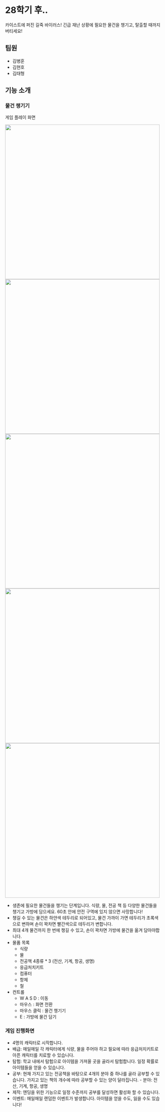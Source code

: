 # 28학기 후..

카이스트에 퍼진 길죽 바이러스! 긴급 재난 상황에 필요한 물건을 챙기고, 탈출할 때까지 버티세요!

## 팀원
- 김병훈
- 김현호
- 김태형

## 기능 소개

### 물건 챙기기

게임 플레이 화면

<img src="https://github.com/kimhaeno/textGame/assets/61447161/e5012f12-f49a-4939-ae79-eee4406d59eb" height="500" /> 
<img src="https://github.com/kimhaeno/textGame/assets/61447161/de6888bb-5c53-41a5-82f5-7aff9b9c3427" height="500" />
<img src="https://github.com/kimhaeno/textGame/assets/61447161/2a290c67-b21c-4351-a86f-acae6a4f2f6e" height="500" />
<img src="https://github.com/kimhaeno/textGame/assets/61447161/9df5f586-be41-4d6e-91d7-b2d172ee9df0" height="500" />
<img src="https://github.com/kimhaeno/textGame/assets/61447161/c3685b46-fc66-434d-a390-d46a5987858c" height="500" />

- 생존에 필요한 물건들을 챙기는 단계입니다. 식량, 물, 전공 책 등 다양한 물건들을 챙기고 가방에 담으세요. 60초 안에 안전 구역에 있지 않으면 사망합니다!
- 챙길 수 있는 물건은 하얀색 테두리로 되어있고, 물건 가까이 가면 테두리가 초록색으로 변하며 손이 꽉차면 빨간색으로 테두리가 변합니다.
- 최대 4개 물건까지 한 번에 챙길 수 있고, 손이 꽉차면 가방에 물건을 옮겨 담아야합니다.
- 물품 목록
    - 식량
    - 물
    - 전공책 4종류 * 3 (전산, 기계, 항공, 생명)
    - 응급처치키트
    - 컴퓨터
    - 항체
    - 철
- 컨트롤
    - W A S D : 이동
    - 마우스 : 화면 전환
    - 마우스 클릭 : 물건 챙기기
    - E : 가방에 물건 담기

### 게임 진행화면


- 4명의 캐릭터로 시작합니다.
- 배급: 매일매일 각 캐릭터에게 식량, 물을 주어야 하고 필요에 따라 응급처치키트로 아픈 캐릭터를 치료할 수 있습니다.
- 탐험: 학교 내에서 탐험으로 아이템을 가져올 곳을 골라서 탐험합니다. 일정 확률로 아이템들을 얻을 수 있습니다.
- 공부: 현재 가지고 있는 전공책을 바탕으로 4개의 분야 중 하나를 골라 공부할 수 있습니다. 가지고 있는 책의 개수에 따라 공부할 수 있는 양이 달라집니다.
      - 분야: 전산, 기계, 항공, 생명
- 제작: 엔딩을 위한 기능으로 일정 수준까지 공부를 달성하면 활성화 할 수 있습니다.
- 이벤트: 매일매일 랜덤한 이벤트가 발생합니다. 아이템을 얻을 수도, 잃을 수도 있습니다!
